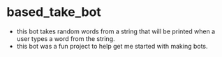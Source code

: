 # based_take_bot
- this bot takes random words from a string that will be printed when a user types a word from the string.
- this bot was a fun project to help get me started with making bots.
